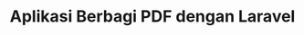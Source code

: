 ---
title: "Aplikasi Berbagi PDF dengan Laravel"
link: "https://github.com/ibrahimalanshor/laravel-pdf-share.git"
type: "laravel"
---